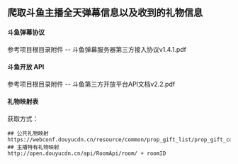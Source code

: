## 爬取斗鱼主播全天弹幕信息以及收到的礼物信息

#### 斗鱼弹幕协议
参考项目根目录附件 -- 斗鱼弹幕服务器第三方接入协议v1.4.1.pdf

#### 斗鱼开放 API
参考项目根目录附件 -- 斗鱼第三方开放平台API文档v2.2.pdf

#### 礼物映射表
获取方式：
```$xslt
## 公共礼物映射
https://webconf.douyucdn.cn/resource/common/prop_gift_list/prop_gift_config.json
## 主播特有礼物映射
http://open.douyucdn.cn/api/RoomApi/room/ + roomID
```
